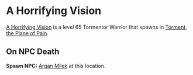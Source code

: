 # A Horrifying Vision



[A Horrifying Vision](/npc/207047) is a level 65 Tormentor Warrior that spawns in [Torment, the Plane of Pain](/zone/207).



## On NPC Death

**Spawn NPC:**  [Argan Milek](/npc/207322) at this location.